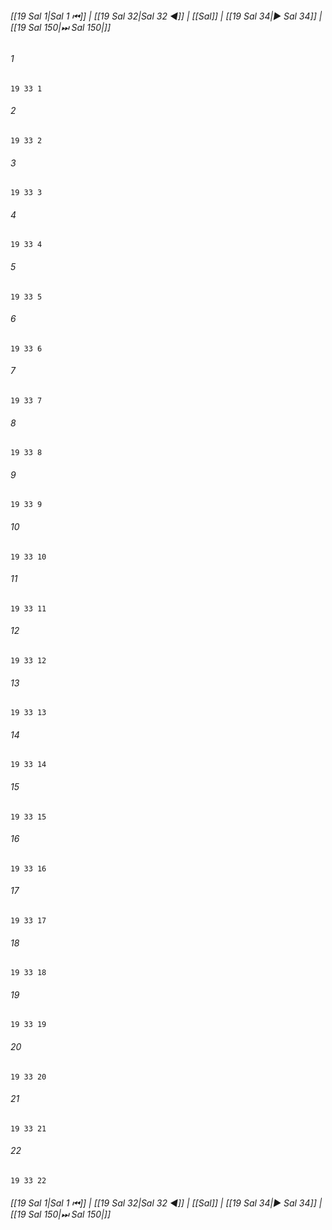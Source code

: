 
###### [[19 Sal 1|Sal 1 ⏮]] | [[19 Sal 32|Sal 32 ◀]] | [[Sal]] | [[19 Sal 34|▶ Sal 34]] | [[19 Sal 150|⏭ Sal 150|]]

###### 1
``` verse
19 33 1 
```
###### 2
``` verse
19 33 2 
```
###### 3
``` verse
19 33 3 
```
###### 4
``` verse
19 33 4 
```
###### 5
``` verse
19 33 5 
```
###### 6
``` verse
19 33 6 
```
###### 7
``` verse
19 33 7 
```
###### 8
``` verse
19 33 8 
```
###### 9
``` verse
19 33 9 
```
###### 10
``` verse
19 33 10 
```
###### 11
``` verse
19 33 11 
```
###### 12
``` verse
19 33 12 
```
###### 13
``` verse
19 33 13 
```
###### 14
``` verse
19 33 14 
```
###### 15
``` verse
19 33 15 
```
###### 16
``` verse
19 33 16 
```
###### 17
``` verse
19 33 17 
```
###### 18
``` verse
19 33 18 
```
###### 19
``` verse
19 33 19 
```
###### 20
``` verse
19 33 20 
```
###### 21
``` verse
19 33 21 
```
###### 22
``` verse
19 33 22 
```

###### [[19 Sal 1|Sal 1 ⏮]] | [[19 Sal 32|Sal 32 ◀]] | [[Sal]] | [[19 Sal 34|▶ Sal 34]] | [[19 Sal 150|⏭ Sal 150|]]

